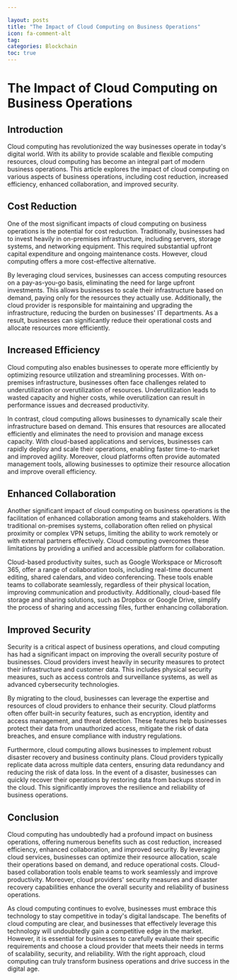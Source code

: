 ```yaml
---

layout: posts
title: "The Impact of Cloud Computing on Business Operations"
icon: fa-comment-alt
tag:      
categories: Blockchain
toc: true
---
```




# The Impact of Cloud Computing on Business Operations

## Introduction

Cloud computing has revolutionized the way businesses operate in today's digital world. With its ability to provide scalable and flexible computing resources, cloud computing has become an integral part of modern business operations. This article explores the impact of cloud computing on various aspects of business operations, including cost reduction, increased efficiency, enhanced collaboration, and improved security.

## Cost Reduction

One of the most significant impacts of cloud computing on business operations is the potential for cost reduction. Traditionally, businesses had to invest heavily in on-premises infrastructure, including servers, storage systems, and networking equipment. This required substantial upfront capital expenditure and ongoing maintenance costs. However, cloud computing offers a more cost-effective alternative.

By leveraging cloud services, businesses can access computing resources on a pay-as-you-go basis, eliminating the need for large upfront investments. This allows businesses to scale their infrastructure based on demand, paying only for the resources they actually use. Additionally, the cloud provider is responsible for maintaining and upgrading the infrastructure, reducing the burden on businesses' IT departments. As a result, businesses can significantly reduce their operational costs and allocate resources more efficiently.

## Increased Efficiency

Cloud computing also enables businesses to operate more efficiently by optimizing resource utilization and streamlining processes. With on-premises infrastructure, businesses often face challenges related to underutilization or overutilization of resources. Underutilization leads to wasted capacity and higher costs, while overutilization can result in performance issues and decreased productivity.

In contrast, cloud computing allows businesses to dynamically scale their infrastructure based on demand. This ensures that resources are allocated efficiently and eliminates the need to provision and manage excess capacity. With cloud-based applications and services, businesses can rapidly deploy and scale their operations, enabling faster time-to-market and improved agility. Moreover, cloud platforms often provide automated management tools, allowing businesses to optimize their resource allocation and improve overall efficiency.

## Enhanced Collaboration

Another significant impact of cloud computing on business operations is the facilitation of enhanced collaboration among teams and stakeholders. With traditional on-premises systems, collaboration often relied on physical proximity or complex VPN setups, limiting the ability to work remotely or with external partners effectively. Cloud computing overcomes these limitations by providing a unified and accessible platform for collaboration.

Cloud-based productivity suites, such as Google Workspace or Microsoft 365, offer a range of collaboration tools, including real-time document editing, shared calendars, and video conferencing. These tools enable teams to collaborate seamlessly, regardless of their physical location, improving communication and productivity. Additionally, cloud-based file storage and sharing solutions, such as Dropbox or Google Drive, simplify the process of sharing and accessing files, further enhancing collaboration.

## Improved Security

Security is a critical aspect of business operations, and cloud computing has had a significant impact on improving the overall security posture of businesses. Cloud providers invest heavily in security measures to protect their infrastructure and customer data. This includes physical security measures, such as access controls and surveillance systems, as well as advanced cybersecurity technologies.

By migrating to the cloud, businesses can leverage the expertise and resources of cloud providers to enhance their security. Cloud platforms often offer built-in security features, such as encryption, identity and access management, and threat detection. These features help businesses protect their data from unauthorized access, mitigate the risk of data breaches, and ensure compliance with industry regulations.

Furthermore, cloud computing allows businesses to implement robust disaster recovery and business continuity plans. Cloud providers typically replicate data across multiple data centers, ensuring data redundancy and reducing the risk of data loss. In the event of a disaster, businesses can quickly recover their operations by restoring data from backups stored in the cloud. This significantly improves the resilience and reliability of business operations.

## Conclusion

Cloud computing has undoubtedly had a profound impact on business operations, offering numerous benefits such as cost reduction, increased efficiency, enhanced collaboration, and improved security. By leveraging cloud services, businesses can optimize their resource allocation, scale their operations based on demand, and reduce operational costs. Cloud-based collaboration tools enable teams to work seamlessly and improve productivity. Moreover, cloud providers' security measures and disaster recovery capabilities enhance the overall security and reliability of business operations.

As cloud computing continues to evolve, businesses must embrace this technology to stay competitive in today's digital landscape. The benefits of cloud computing are clear, and businesses that effectively leverage this technology will undoubtedly gain a competitive edge in the market. However, it is essential for businesses to carefully evaluate their specific requirements and choose a cloud provider that meets their needs in terms of scalability, security, and reliability. With the right approach, cloud computing can truly transform business operations and drive success in the digital age.